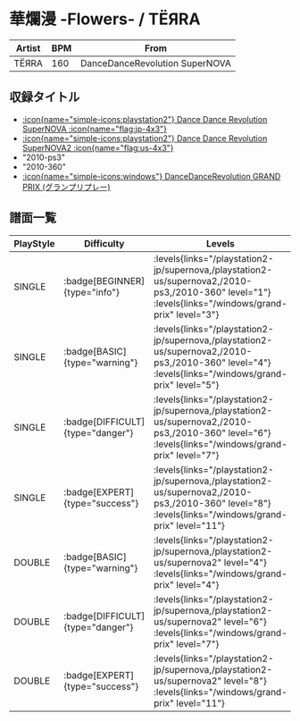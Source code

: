 # 華爛漫 -Flowers- / TЁЯRA

|Artist|BPM|From|
|------|---|----|
|TЁЯRA|160|DanceDanceRevolution SuperNOVA|

## 収録タイトル

- [:icon{name="simple-icons:playstation2"} Dance Dance Revolution SuperNOVA :icon{name="flag:jp-4x3"}](/playstation2-jp/supernova)
- [:icon{name="simple-icons:playstation2"} Dance Dance Revolution SuperNOVA2 :icon{name="flag:us-4x3"}](/playstation2-us/supernova2)
- "2010-ps3"
- "2010-360"
- [:icon{name="simple-icons:windows"} DanceDanceRevolution GRAND PRIX (グランプリプレー)](/windows/grand-prix)

## 譜面一覧

|PlayStyle|Difficulty|Levels|Notes|Movie|
|---------|----------|------|-----|-----|
|SINGLE| :badge[BEGINNER]{type="info"}| :levels{links="/playstation2-jp/supernova,/playstation2-us/supernova2,/2010-ps3,/2010-360" level="1"} :levels{links="/windows/grand-prix" level="3"}|123/0||
|SINGLE| :badge[BASIC]{type="warning"}| :levels{links="/playstation2-jp/supernova,/playstation2-us/supernova2,/2010-ps3,/2010-360" level="4"} :levels{links="/windows/grand-prix" level="5"}|211/5||
|SINGLE| :badge[DIFFICULT]{type="danger"}| :levels{links="/playstation2-jp/supernova,/playstation2-us/supernova2,/2010-ps3,/2010-360" level="6"} :levels{links="/windows/grand-prix" level="7"}|272/1||
|SINGLE| :badge[EXPERT]{type="success"}| :levels{links="/playstation2-jp/supernova,/playstation2-us/supernova2,/2010-ps3,/2010-360" level="8"} :levels{links="/windows/grand-prix" level="11"}|348/1||
|DOUBLE| :badge[BASIC]{type="warning"}| :levels{links="/playstation2-jp/supernova,/playstation2-us/supernova2" level="4"} :levels{links="/windows/grand-prix" level="4"}|184/1||
|DOUBLE| :badge[DIFFICULT]{type="danger"}| :levels{links="/playstation2-jp/supernova,/playstation2-us/supernova2" level="6"} :levels{links="/windows/grand-prix" level="7"}|266/1||
|DOUBLE| :badge[EXPERT]{type="success"}| :levels{links="/playstation2-jp/supernova,/playstation2-us/supernova2" level="8"} :levels{links="/windows/grand-prix" level="11"}|359/1||
